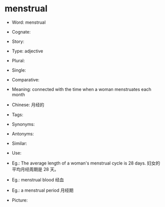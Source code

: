 # menstrual

- Word: menstrual
- Cognate: 
- Story: 

- Type: adjective
- Plural: 
- Single: 
- Comparative: 
- Meaning: connected with the time when a woman menstruates each month
- Chinese: 月经的
- Tags: 
- Synonyms: 
- Antonyms: 
- Similar: 
- Use: 
- Eg.: The average length of a woman's menstrual cycle is 28 days. 妇女的平均月经周期是 28 天。
- Eg.: menstrual blood 经血
- Eg.: a menstrual period 月经期
- Picture: 


